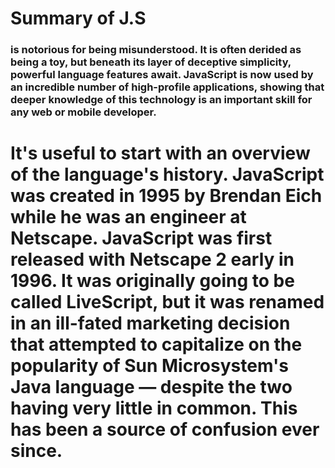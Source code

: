 # Summary of J.S
### is notorious for being misunderstood. It is often derided as being a toy, but beneath its layer of deceptive simplicity, powerful language features await. JavaScript is now used by an incredible number of high-profile applications, showing that deeper knowledge of this technology is an important skill for any web or mobile developer.

# It's useful to start with an overview of the language's history. JavaScript was created in 1995 by Brendan Eich while he was an engineer at Netscape. JavaScript was first released with Netscape 2 early in 1996. It was originally going to be called LiveScript, but it was renamed in an ill-fated marketing decision that attempted to capitalize on the popularity of Sun Microsystem's Java language — despite the two having very little in common. This has been a source of confusion ever since.